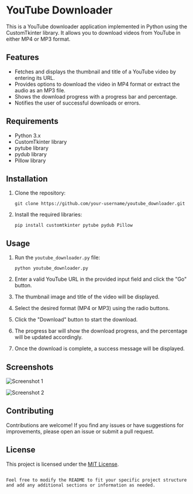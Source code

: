 # YouTube Downloader

This is a YouTube downloader application implemented in Python using the CustomTkinter library. It allows you to download videos from YouTube in either MP4 or MP3 format.

## Features

- Fetches and displays the thumbnail and title of a YouTube video by entering its URL.
- Provides options to download the video in MP4 format or extract the audio as an MP3 file.
- Shows the download progress with a progress bar and percentage.
- Notifies the user of successful downloads or errors.

## Requirements

- Python 3.x
- CustomTkinter library
- pytube library
- pydub library
- Pillow library

## Installation

1. Clone the repository:

   ```shell
   git clone https://github.com/your-username/youtube_downloader.git
   ```

2. Install the required libraries:

   ```shell
   pip install customtkinter pytube pydub Pillow
   ```

## Usage

1. Run the `youtube_downloader.py` file:

   ```shell
   python youtube_downloader.py
   ```

2. Enter a valid YouTube URL in the provided input field and click the "Go" button.
3. The thumbnail image and title of the video will be displayed.
4. Select the desired format (MP4 or MP3) using the radio buttons.
5. Click the "Download" button to start the download.
6. The progress bar will show the download progress, and the percentage will be updated accordingly.
7. Once the download is complete, a success message will be displayed.

## Screenshots

![Screenshot 1](screenshots/screenshot1.png)

![Screenshot 2](screenshots/screenshot2.png)

## Contributing

Contributions are welcome! If you find any issues or have suggestions for improvements, please open an issue or submit a pull request.

## License

This project is licensed under the [MIT License](LICENSE).

```

Feel free to modify the README to fit your specific project structure and add any additional sections or information as needed.